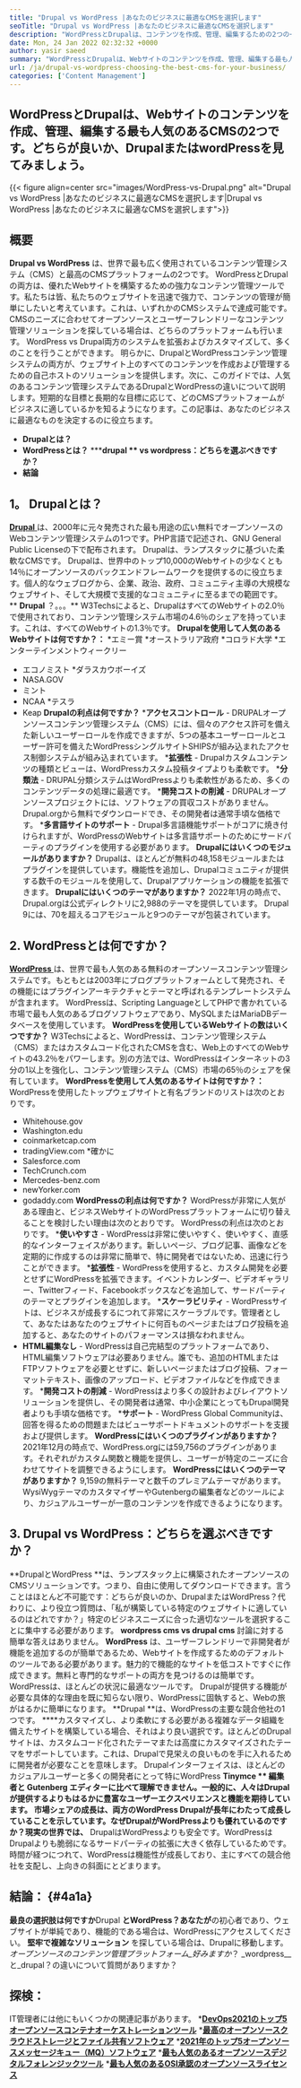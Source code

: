 ```yaml
---
title: "Drupal vs WordPress |あなたのビジネスに最適なCMSを選択します" 
seoTitle: "Drupal vs WordPress |あなたのビジネスに最適なCMSを選択します" 
description: "WordPressとDrupalは、コンテンツを作成、管理、編集するための2つの一般的なコンテンツ管理システムです。このブログは、どのCMSがあなたのビジネスに最適であるかを示しています。" 
date: Mon, 24 Jan 2022 02:32:32 +0000
author: yasir saeed
summary: "WordPressとDrupalは、Webサイトのコンテンツを作成、管理、編集する最も人気のあるCMSの2つです。どちらが良いか、DrupalまたはwordPressを見てみましょう。" 
url: /ja/drupal-vs-wordpress-choosing-the-best-cms-for-your-business/
categories: ['Content Management']
---
```


## WordPressとDrupalは、Webサイトのコンテンツを作成、管理、編集する最も人気のあるCMSの2つです。どちらが良いか、DrupalまたはwordPressを見てみましょう。

{{< figure align=center src="images/WordPress-vs-Drupal.png" alt="Drupal vs WordPress |あなたのビジネスに最適なCMSを選択します|Drupal vs WordPress |あなたのビジネスに最適なCMSを選択します">}}


## 概要
**Drupal vs WordPress** は、世界で最も広く使用されているコンテンツ管理システム（CMS）と最高のCMSプラットフォームの2つです。 WordPressとDrupalの両方は、優れたWebサイトを構築するための強力なコンテンツ管理ツールです。私たちは皆、私たちのウェブサイトを迅速で強力で、コンテンツの管理が簡単にしたいと考えています。これは、いずれかのCMSシステムで達成可能です。 CMSのニーズに合わせてオープンソースとユーザーフレンドリーなコンテンツ管理ソリューションを探している場合は、どちらのプラットフォームも行います。 WordPress vs Drupal両方のシステムを拡張およびカスタマイズして、多くのことを行うことができます。
明らかに、DrupalとWordPressコンテンツ管理システムの両方が、ウェブサイト上のすべてのコンテンツを作成および管理するための自己ホストのソリューションを提供します。次に、このガイドでは、人気のあるコンテンツ管理システムであるDrupalとWordPressの違いについて説明します。短期的な目標と長期的な目標に応じて、どのCMSプラットフォームがビジネスに適しているかを知るようになります。この記事は、あなたのビジネスに最適なものを決定するのに役立ちます。
  * **Drupalとは？** 
  * **WordPressとは？** 
  *****drupal ** vs wordpress：どちらを選ぶべきですか？** 
  * **結論**

##  **1。 Drupalとは？** 
[**Drupal** ][1]は、2000年に元々発売された最も用途の広い無料でオープンソースのWebコンテンツ管理システムの1つです。PHP言語で記述され、GNU General Public Licenseの下で配布されます。 Drupalは、ランプスタックに基づいた柔軟なCMSです。
Drupalは、世界中のトップ10,000のWebサイトの少なくとも14％にオープンソースのバックエンドフレームワークを提供するのに役立ちます。個人的なウェブログから、企業、政治、政府、コミュニティ主導の大規模なウェブサイト、そして大規模で支援的なコミュニティに至るまでの範囲です。
** **Drupal**  ？。。。** W3Techsによると、DrupalはすべてのWebサイトの2.0％で使用されており、コンテンツ管理システム市場の4.6％のシェアを持っています。これは、すべてのWebサイトの1.3％です。
 **Drupalを使用して人気のあるWebサイトは何ですか？：** 
  *エミー賞
  *オーストラリア政府
  *コロラド大学
  *エンターテインメントウィークリー
  * エコノミスト
  *ダラスカウボーイズ
  * NASA.GOV
  * ミント
  * NCAA
  *テスラ
  * Keap
 **Drupalの利点は何ですか？**  [][2]
  ***アクセスコントロール**  -  DRUPALオープンソースコンテンツ管理システム（CMS）には、個々のアクセス許可を備えた新しいユーザーロールを作成できますが、5つの基本ユーザーロールとユーザー許可を備えたWordPressシングルサイトSHIPSが組み込まれたアクセス制御システムが組み込まれています。
  ***拡張性**  -  Drupalカスタムコンテンツの種類とビューは、WordPressカスタム投稿タイプよりも柔軟です。
  ***分類法**  -  DRUPAL分類システムはWordPressよりも柔軟性があるため、多くのコンテンツデータの処理に最適です。
  ***開発コストの削減**  -  DRUPALオープンソースプロジェクトには、ソフトウェアの買収コストがありません。 Drupal.orgから無料でダウンロードでき、その開発者は通常手頃な価格です。
  ***多言語サイトのサポート**  -  Drupal多言語機能サポートがコアに焼き付けられますが、WordPressのWebサイトは多言語サポートのためにサードパーティのプラグインを使用する必要があります。
 **Drupalにはいくつのモジュールがありますか？**  Drupalは、ほとんどが無料の48,158モジュールまたはプラグインを提供しています。機能性を追加し、Drupalコミュニティが提供する数千のモジュールを使用して、Drupalアプリケーションの機能を拡張できます。
 **Drupalにはいくつのテーマがありますか？**  2022年1月の時点で、Drupal.orgは公式ディレクトリに2,988のテーマを提供しています。 Drupal 9には、70を超えるコアモジュールと9つのテーマが包装されています。

## 2. WordPressとは何ですか？
[**WordPress** ][3]は、世界で最も人気のある無料のオープンソースコンテンツ管理システムです。もともとは2003年にブログプラットフォームとして発売され、その機能にはプラグインアーキテクチャとテーマと呼ばれるテンプレートシステムが含まれます。 WordPressは、Scripting LanguageとしてPHPで書かれている市場で最も人気のあるブログソフトウェアであり、MySQLまたはMariaDBデータベースを使用しています。
 **WordPressを使用しているWebサイトの数はいくつですか？**  W3Techsによると、WordPressは、コンテンツ管理システム（CMS）またはカスタムコード化されたCMSを含む、Web上のすべてのWebサイトの43.2％をパワーします。別の方法では、WordPressはインターネットの3分の1以上を強化し、コンテンツ管理システム（CMS）市場の65％のシェアを保有しています。
 **WordPressを使用して人気のあるサイトは何ですか？：** 
WordPressを使用したトップウェブサイトと有名ブランドのリストは次のとおりです。
  * Whitehouse.gov
  * Washington.edu
  * coinmarketcap.com
  * tradingView.com
  *確かに
  * Salesforce.com
  * TechCrunch.com
  * Mercedes-benz.com
  * newYorker.com
  * godaddy.com
 **WordPressの利点は何ですか？**  [][4]
WordPressが非常に人気がある理由と、ビジネスWebサイトのWordPressプラットフォームに切り替えることを検討したい理由は次のとおりです。 WordPressの利点は次のとおりです。
  ***使いやすさ**  -  WordPressは非常に使いやすく、使いやすく、直感的なインターフェイスがあります。新しいページ、ブログ記事、画像などを定期的に作成するのは非常に簡単で、特に開発者ではないため、迅速に行うことができます。
  ***拡張性**  -  WordPressを使用すると、カスタム開発を必要とせずにWordPressを拡張できます。イベントカレンダー、ビデオギャラリー、Twitterフィード、Facebookボックスなどを追加して、サードパーティのテーマとプラグインを追加します。
  ***スケーラビリティ**  -  WordPressサイトは、ビジネスが成長するにつれて非常にスケーラブルです。管理者として、あなたはあなたのウェブサイトに何百ものページまたはブログ投稿を追加すると、あなたのサイトのパフォーマンスは損なわれません。
  * **HTML編集なし**   -  WordPressは自己完結型のプラットフォームであり、HTML編集ソフトウェアは必要ありません。誰でも、追加のHTMLまたはFTPソフトウェアを必要とせずに、新しいページまたはブログ投稿、フォーマットテキスト、画像のアップロード、ビデオファイルなどを作成できます。
  ***開発コストの削減**  -  WordPressはより多くの設計およびレイアウトソリューションを提供し、その開発者は通常、中小企業にとってもDrupal開発者よりも手頃な価格です。
  ***サポート**  -  WordPress Global Communityは、回答を得るための問題またはビューサポートドキュメントのサポートを支援および提供します。[][5]
 **WordPressにはいくつのプラグインがありますか？**  2021年12月の時点で、WordPress.orgには59,756のプラグインがあります。それぞれがカスタム関数と機能を提供し、ユーザーが特定のニーズに合わせてサイトを調整できるようにします。
 **WordPressにはいくつのテーマがありますか？**  9,159の無料テーマと数千のプレミアムテーマがあります。 WysiWygテーマのカスタマイザーやGutenbergの編集者などのツールにより、カジュアルユーザーが一意のコンテンツを作成できるようになります。

## 3. Drupal vs WordPress：どちらを選ぶべきですか？
**DrupalとWordPress **は、ランプスタック上に構築されたオープンソースのCMSソリューションです。つまり、自由に使用してダウンロードできます。言うことはほとんど不可能です：どちらが良いのか、DrupalまたはWordPress？代わりに、より役立つ質問は、「私が構築している特定のウェブサイトに適しているのはどれですか？」特定のビジネスニーズに合った適切なツールを選択することに集中する必要があります。  **wordpress cms vs drupal cms**  討論に対する簡単な答えはありません。
**WordPress** は、ユーザーフレンドリーで非開発者が機能を追加するのが簡単であるため、Webサイトを作成するためのデフォルトのツールである必要があります。魅力的で機能的なサイトを低コストですぐに作成できます。無料と専門的なサポートの両方を見つけるのは簡単です。 WordPressは、ほとんどの状況に最適なツールです。 Drupalが提供する機能が必要な具体的な理由を既に知らない限り、WordPressに固執すると、Webの旅がはるかに簡単になります。
**Drupal **は、WordPressの主要な競合他社の1つです。 ****カスタマイズし、より柔軟にする必要がある複雑なデータ組織を備えたサイトを構築している場合、それはより良い選択です。ほとんどのDrupalサイトは、カスタムコード化されたテーマまたは高度にカスタマイズされたテーマをサポートしています。これは、Drupalで見栄えの良いものを手に入れるために開発者が必要なことを意味します。 Drupalインターフェイスは、ほとんどのカジュアルユーザーと多くの開発者にとって特にWordPress  **Tinymce ** 編集者と **Gutenberg**  エディターに比べて理解できません。一般的に、人々はDrupalが提供するよりもはるかに豊富なユーザーエクスペリエンスと機能を期待しています。
**市場シェアの成長**は、両方のWordPress Drupalが長年にわたって成長していることを示しています。なぜDrupalがWordPressよりも優れているのですか？現実の世界では、** DrupalはWordPressよりも安全です。WordPressはDrupalよりも脆弱になるサードパーティの拡張に大きく依存しているためです。時間が経つにつれて、WordPressは機能性が成長しており、主にすべての競合他社を支配し、上向きの斜面にとどまります。

## 結論： {#4a1a}
**最良の選択肢は何ですか**Drupal **とWordPress？あなたが**の初心者であり、ウェブサイトが単純であり、機能的である場合は、WordPressにアクセスしてください。 **堅牢で複雑なソリューション** を探している場合は、Drupalに移動します。
_オープンソースのコンテンツ管理プラットフォーム_好みますか_？ _wordpress__と_drupal？の違いについて質問がありますか？

## 探検：
IT管​​理者には他にもいくつかの関連記事があります。
  ***[DevOps2021のトップ5オープンソースコンテナオーケストレーションツール][7]** 
  ***[最高のオープンソースクラウドストレージとファイル共有ソフトウェア][8]** 
  ***[2021年のトップ5オープンソースメッセージキュー（MQ）ソフトウェア][9]** 
  ***[最も人気のあるオープンソースデジタルフォレンジックツール][10]** 
  ***[最も人気のあるOSI承認のオープンソースライセンス][11]** 

  
[1]: https://www.drupal.org/
[2]: https://kinsta.com/blog/wordpress-vs-drupal/#drupal-advantages
[3]: https://wordpress.org/
[4]: https://kinsta.com/blog/wordpress-vs-drupal/#wordpress-advantages
[5]: https://kinsta.com/blog/wordpress-vs-drupal/#how-many-plugins-and-themes-does-wordpress-have
[6]: mailto:yasir.saeed@aspose.com
[7]: https://blog.containerize.com/devops/top-5-open-source-container-orchestration-tools-for-devops-in-2021/
[8]: https://products.containerize.com/backup-and-sync/
[9]: https://blog.containerize.com/message-queue-software/top-5-open-source-message-queue-software-in-2021/
[10]: https://blog.containerize.com/digital-forensic-tools/top-5-open-source-digital-forensic-tools-in-2021/
[11]: https://blog.containerize.com/licenses-standards/top-5-most-popular-osi-approved-open-source-licenses-of-2021/
